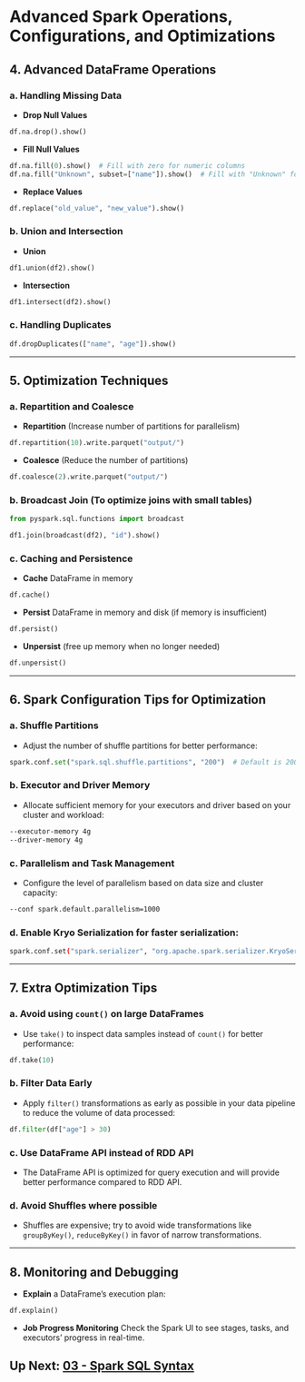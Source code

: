 
# Advanced Spark Operations, Configurations, and Optimizations

## 4. Advanced DataFrame Operations

### a. Handling Missing Data
- **Drop Null Values**
```python
df.na.drop().show()
```
- **Fill Null Values**
```python
df.na.fill(0).show()  # Fill with zero for numeric columns
df.na.fill("Unknown", subset=["name"]).show()  # Fill with "Unknown" for specific columns
```
- **Replace Values**
```python
df.replace("old_value", "new_value").show()
```

### b. Union and Intersection
- **Union**
```python
df1.union(df2).show()
```
- **Intersection**
```python
df1.intersect(df2).show()
```

### c. Handling Duplicates
```python
df.dropDuplicates(["name", "age"]).show()
```

---

## 5. Optimization Techniques

### a. Repartition and Coalesce
- **Repartition** (Increase number of partitions for parallelism)
```python
df.repartition(10).write.parquet("output/")
```
- **Coalesce** (Reduce the number of partitions)
```python
df.coalesce(2).write.parquet("output/")
```

### b. Broadcast Join (To optimize joins with small tables)
```python
from pyspark.sql.functions import broadcast

df1.join(broadcast(df2), "id").show()
```

### c. Caching and Persistence
- **Cache** DataFrame in memory
```python
df.cache()
```
- **Persist** DataFrame in memory and disk (if memory is insufficient)
```python
df.persist()
```
- **Unpersist** (free up memory when no longer needed)
```python
df.unpersist()
```

---

## 6. Spark Configuration Tips for Optimization

### a. Shuffle Partitions
- Adjust the number of shuffle partitions for better performance:
```python
spark.conf.set("spark.sql.shuffle.partitions", "200")  # Default is 200
```

### b. Executor and Driver Memory
- Allocate sufficient memory for your executors and driver based on your cluster and workload:
```bash
--executor-memory 4g
--driver-memory 4g
```

### c. Parallelism and Task Management
- Configure the level of parallelism based on data size and cluster capacity:
```bash
--conf spark.default.parallelism=1000
```

### d. Enable Kryo Serialization for faster serialization:
```bash
spark.conf.set("spark.serializer", "org.apache.spark.serializer.KryoSerializer")
```

---

## 7. Extra Optimization Tips

### a. Avoid using `count()` on large DataFrames
- Use `take()` to inspect data samples instead of `count()` for better performance:
```python
df.take(10)
```

### b. Filter Data Early
- Apply `filter()` transformations as early as possible in your data pipeline to reduce the volume of data processed:
```python
df.filter(df["age"] > 30)
```

### c. Use DataFrame API instead of RDD API
- The DataFrame API is optimized for query execution and will provide better performance compared to RDD API.

### d. Avoid Shuffles where possible
- Shuffles are expensive; try to avoid wide transformations like `groupByKey()`, `reduceByKey()` in favor of narrow transformations.

---

## 8. Monitoring and Debugging

- **Explain** a DataFrame’s execution plan:
```python
df.explain()
```

- **Job Progress Monitoring**
Check the Spark UI to see stages, tasks, and executors’ progress in real-time.

## Up Next: [03 - Spark SQL Syntax](./03-Spark-SQL-Synthax.md)
